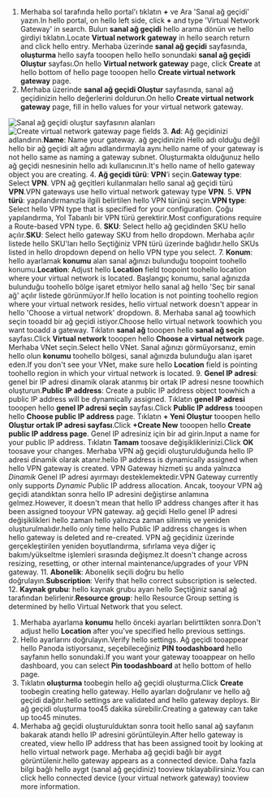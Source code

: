 1. <span data-ttu-id="8da44-101">Merhaba sol tarafında hello portal'ı tıklatın  **+**  ve Ara 'Sanal ağ geçidi' yazın.</span><span class="sxs-lookup"><span data-stu-id="8da44-101">In hello portal, on hello left side, click **+** and type 'Virtual Network Gateway' in search.</span></span> <span data-ttu-id="8da44-102">Bulun **sanal ağ geçidi** hello arama dönün ve hello girdiyi tıklatın.</span><span class="sxs-lookup"><span data-stu-id="8da44-102">Locate **Virtual network gateway** in hello search return and click hello entry.</span></span> <span data-ttu-id="8da44-103">Merhaba üzerinde **sanal ağ geçidi** sayfasında, **oluşturma** hello sayfa tooopen hello hello sonundaki **sanal ağ geçidi Oluştur** sayfası.</span><span class="sxs-lookup"><span data-stu-id="8da44-103">On hello **Virtual network gateway** page, click **Create** at hello bottom of hello page tooopen hello **Create virtual network gateway** page.</span></span>
2. <span data-ttu-id="8da44-104">Merhaba üzerinde **sanal ağ geçidi Oluştur** sayfasında, sanal ağ geçidinizin hello değerlerini doldurun.</span><span class="sxs-lookup"><span data-stu-id="8da44-104">On hello **Create virtual network gateway** page, fill in hello values for your virtual network gateway.</span></span>

  <span data-ttu-id="8da44-105">![Sanal ağ geçidi oluştur sayfasının alanları](./media/vpn-gateway-add-gw-rm-portal-include/gw.png "Sanal ağ geçidi oluştur sayfasının alanları")</span><span class="sxs-lookup"><span data-stu-id="8da44-105">![Create virtual network gateway page fields](./media/vpn-gateway-add-gw-rm-portal-include/gw.png "Create virtual network gateway page fields")</span></span>
3. <span data-ttu-id="8da44-106">**Ad**: Ağ geçidinizi adlandırın.</span><span class="sxs-lookup"><span data-stu-id="8da44-106">**Name**: Name your gateway.</span></span> <span data-ttu-id="8da44-107">ağ geçidinizin Hello adı olduğu değil hello bir ağ geçidi alt ağını adlandırmayla aynı.</span><span class="sxs-lookup"><span data-stu-id="8da44-107">hello name of your gateway is not hello same as naming a gateway subnet.</span></span> <span data-ttu-id="8da44-108">Oluşturmakta olduğunuz hello ağ geçidi nesnesinin hello adı kullanıcının.</span><span class="sxs-lookup"><span data-stu-id="8da44-108">It's hello name of hello gateway object you are creating.</span></span>
4. <span data-ttu-id="8da44-109">**Ağ geçidi türü**: **VPN**’i seçin.</span><span class="sxs-lookup"><span data-stu-id="8da44-109">**Gateway type**: Select **VPN**.</span></span> <span data-ttu-id="8da44-110">VPN ağ geçitleri kullanmaları hello sanal ağ geçidi türü **VPN**.</span><span class="sxs-lookup"><span data-stu-id="8da44-110">VPN gateways use hello virtual network gateway type **VPN**.</span></span>
5. <span data-ttu-id="8da44-111">**VPN türü**: yapılandırmanızla ilgili belirtilen hello VPN türünü seçin.</span><span class="sxs-lookup"><span data-stu-id="8da44-111">**VPN type**: Select hello VPN type that is specified for your configuration.</span></span> <span data-ttu-id="8da44-112">Çoğu yapılandırma, Yol Tabanlı bir VPN türü gerektirir.</span><span class="sxs-lookup"><span data-stu-id="8da44-112">Most configurations require a Route-based VPN type.</span></span>
6. <span data-ttu-id="8da44-113">**SKU**: Select hello ağ geçidinden SKU hello açılır.</span><span class="sxs-lookup"><span data-stu-id="8da44-113">**SKU**: Select hello gateway SKU from hello dropdown.</span></span> <span data-ttu-id="8da44-114">Merhaba açılır listede hello SKU'ları hello Seçtiğiniz VPN türü üzerinde bağlıdır.</span><span class="sxs-lookup"><span data-stu-id="8da44-114">hello SKUs listed in hello dropdown depend on hello VPN type you select.</span></span>
7. <span data-ttu-id="8da44-115">**Konum**: hello ayarlamak **konumu** alan sanal ağınızı bulunduğu toopoint toohello konumu.</span><span class="sxs-lookup"><span data-stu-id="8da44-115">**Location**: Adjust hello **Location** field toopoint toohello location where your virtual network is located.</span></span> <span data-ttu-id="8da44-116">Başlangıç konumu, sanal ağınızda bulunduğu toohello bölge işaret etmiyor hello sanal ağ hello 'Seç bir sanal ağ' açılır listede görünmüyor.</span><span class="sxs-lookup"><span data-stu-id="8da44-116">If hello location is not pointing toohello region where your virtual network resides, hello virtual network doesn't appear in hello 'Choose a virtual network' dropdown.</span></span>
8. <span data-ttu-id="8da44-117">Merhaba sanal ağ toowhich seçin tooadd bir ağ geçidi istiyor.</span><span class="sxs-lookup"><span data-stu-id="8da44-117">Choose hello virtual network toowhich you want tooadd a gateway.</span></span> <span data-ttu-id="8da44-118">Tıklatın **sanal ağ** tooopen hello **sanal ağ seçin** sayfası.</span><span class="sxs-lookup"><span data-stu-id="8da44-118">Click **Virtual network** tooopen hello **Choose a virtual network** page.</span></span> <span data-ttu-id="8da44-119">Merhaba VNet seçin.</span><span class="sxs-lookup"><span data-stu-id="8da44-119">Select hello VNet.</span></span> <span data-ttu-id="8da44-120">Sanal ağınızı görmüyorsanız, emin hello olun **konumu** toohello bölgesi, sanal ağınızda bulunduğu alan işaret eden.</span><span class="sxs-lookup"><span data-stu-id="8da44-120">If you don't see your VNet, make sure hello **Location** field is pointing toohello region in which your virtual network is located.</span></span>
9. <span data-ttu-id="8da44-121">**Genel IP adresi**: genel bir IP adresi dinamik olarak atanmış bir ortak IP adresi nesne toowhich oluşturun.</span><span class="sxs-lookup"><span data-stu-id="8da44-121">**Public IP address**: Create a public IP address object toowhich a public IP address will be dynamically assigned.</span></span> <span data-ttu-id="8da44-122">Tıklatın **genel IP adresi** tooopen hello **genel IP adresi seçin** sayfası.</span><span class="sxs-lookup"><span data-stu-id="8da44-122">Click **Public IP address** tooopen hello **Choose public IP address** page.</span></span> <span data-ttu-id="8da44-123">Tıklatın **+ Yeni Oluştur** tooopen hello **Oluştur ortak IP adresi sayfası**.</span><span class="sxs-lookup"><span data-stu-id="8da44-123">Click **+Create New** tooopen hello **Create public IP address page**.</span></span> <span data-ttu-id="8da44-124">Genel IP adresiniz için bir ad girin.</span><span class="sxs-lookup"><span data-stu-id="8da44-124">Input a name for your public IP address.</span></span> <span data-ttu-id="8da44-125">Tıklatın **Tamam** toosave değişikliklerinizi.</span><span class="sxs-lookup"><span data-stu-id="8da44-125">Click **OK** toosave your changes.</span></span> <span data-ttu-id="8da44-126">Merhaba VPN ağ geçidi oluşturulduğunda hello IP adresi dinamik olarak atanır.</span><span class="sxs-lookup"><span data-stu-id="8da44-126">hello IP address is dynamically assigned when hello VPN gateway is created.</span></span> <span data-ttu-id="8da44-127">VPN Gateway hizmeti şu anda yalnızca *Dinamik* Genel IP adresi ayırmayı desteklemektedir.</span><span class="sxs-lookup"><span data-stu-id="8da44-127">VPN Gateway currently only supports *Dynamic* Public IP address allocation.</span></span> <span data-ttu-id="8da44-128">Ancak, tooyour VPN ağ geçidi atandıktan sonra hello IP adresini değiştirse anlamına gelmez.</span><span class="sxs-lookup"><span data-stu-id="8da44-128">However, it doesn't mean that hello IP address changes after it has been assigned tooyour VPN gateway.</span></span> <span data-ttu-id="8da44-129">ağ geçidi Hello genel IP adresi değişiklikleri hello zaman hello yalnızca zaman silinmiş ve yeniden oluşturulmalıdır.</span><span class="sxs-lookup"><span data-stu-id="8da44-129">hello only time hello Public IP address changes is when hello gateway is deleted and re-created.</span></span> <span data-ttu-id="8da44-130">VPN ağ geçidiniz üzerinde gerçekleştirilen yeniden boyutlandırma, sıfırlama veya diğer iç bakım/yükseltme işlemleri sırasında değişmez.</span><span class="sxs-lookup"><span data-stu-id="8da44-130">It doesn't change across resizing, resetting, or other internal maintenance/upgrades of your VPN gateway.</span></span>
11. <span data-ttu-id="8da44-131">**Abonelik**: Abonelik seçili doğru bu hello doğrulayın.</span><span class="sxs-lookup"><span data-stu-id="8da44-131">**Subscription**: Verify that hello correct subscription is selected.</span></span>
12. <span data-ttu-id="8da44-132">**Kaynak grubu**: hello kaynak grubu ayarı hello Seçtiğiniz sanal ağ tarafından belirlenir.</span><span class="sxs-lookup"><span data-stu-id="8da44-132">**Resource group**: hello Resource Group setting is determined by hello Virtual Network that you select.</span></span>
1. <span data-ttu-id="8da44-133">Merhaba ayarlama **konumu** hello önceki ayarları belirttikten sonra.</span><span class="sxs-lookup"><span data-stu-id="8da44-133">Don't adjust hello **Location** after you've specified hello previous settings.</span></span>
2. <span data-ttu-id="8da44-134">Hello ayarlarını doğrulayın.</span><span class="sxs-lookup"><span data-stu-id="8da44-134">Verify hello settings.</span></span> <span data-ttu-id="8da44-135">Ağ geçidi tooappear hello Panoda istiyorsanız, seçebileceğiniz **PIN toodashboard** hello sayfanın hello sonundaki.</span><span class="sxs-lookup"><span data-stu-id="8da44-135">If you want your gateway tooappear on hello dashboard, you can select **Pin toodashboard** at hello bottom of hello page.</span></span>
3. <span data-ttu-id="8da44-136">Tıklatın **oluşturma** toobegin hello ağ geçidi oluşturma.</span><span class="sxs-lookup"><span data-stu-id="8da44-136">Click **Create** toobegin creating hello gateway.</span></span> <span data-ttu-id="8da44-137">Hello ayarları doğrulanır ve hello ağ geçidi dağıtır.</span><span class="sxs-lookup"><span data-stu-id="8da44-137">hello settings are validated and hello gateway deploys.</span></span> <span data-ttu-id="8da44-138">Bir ağ geçidi oluşturma too45 dakika sürebilir.</span><span class="sxs-lookup"><span data-stu-id="8da44-138">Creating a gateway can take up too45 minutes.</span></span>
4. <span data-ttu-id="8da44-139">Merhaba ağ geçidi oluşturulduktan sonra tooit hello sanal ağ sayfanın bakarak atandı hello IP adresini görüntüleyin.</span><span class="sxs-lookup"><span data-stu-id="8da44-139">After hello gateway is created, view hello IP address that has been assigned tooit by looking at hello virtual network page.</span></span> <span data-ttu-id="8da44-140">Merhaba ağ geçidi bağlı bir aygıt görüntülenir.</span><span class="sxs-lookup"><span data-stu-id="8da44-140">hello gateway appears as a connected device.</span></span> <span data-ttu-id="8da44-141">Daha fazla bilgi bağlı hello aygıt (sanal ağ geçidiniz) tooview tıklayabilirsiniz.</span><span class="sxs-lookup"><span data-stu-id="8da44-141">You can click hello connected device (your virtual network gateway) tooview more information.</span></span>
